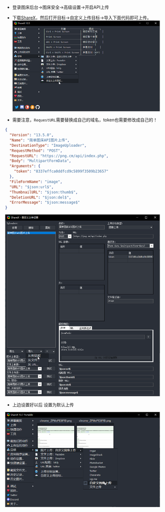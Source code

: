 - 登录图床后台->图床安全->高级设置->开启API上传
- 下载[ShareX](https://getsharex.com/downloads/)，然后打开目标->自定义上传目标->导入下面代码即可上传。
![使用ShareX上传](images/f54adf65a4ds56f.png)
  
- 需要注意，`RequestURL`需要替换成自己的域名，token也需要修改成自己的！

```json
{
  "Version": "13.5.0",
  "Name": "简单图床API图片上传",
  "DestinationType": "ImageUploader",
  "RequestMethod": "POST",
  "RequestURL": "https://png.cm/api/index.php",
  "Body": "MultipartFormData",
  "Arguments": {
    "token": "8337effca0ddfcd9c5899f3509b23657"
  },
  "FileFormName": "image",
  "URL": "$json:url$",
  "ThumbnailURL": "$json:thumb$",
  "DeletionURL": "$json:del$",
  "ErrorMessage": "$json:message$"
}
```
![](images/ShareX_UwVwPnC3MJ.png)

- 上边设置好以后 设置为默认上传

![](images/ShareX_luVGfPaU9E.png)